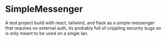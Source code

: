 # SimpleMessenger
A test project build with react, tailwind, and flask as a simple messenger that requires no external auth, its probably full of crippling security bugs so is only meant to be used on a single lan.

